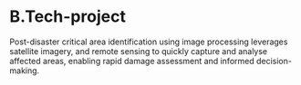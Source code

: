 # B.Tech-project
Post-disaster critical area identification using image processing leverages satellite imagery, and remote sensing to quickly capture and analyse affected areas, enabling rapid damage assessment and informed decision-making. 
